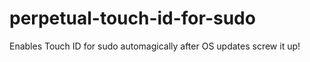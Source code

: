 # perpetual-touch-id-for-sudo
Enables Touch ID for sudo automagically after OS updates screw it up!
